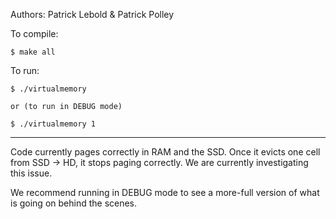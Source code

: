 Authors: Patrick Lebold & Patrick Polley

To compile:

	$ make all
	
To run:

	$ ./virtualmemory
	
	or (to run in DEBUG mode)
	
	$ ./virtualmemory 1
	
---------

Code currently pages correctly in RAM and the SSD. Once it evicts one cell from SSD -> HD, it stops paging correctly.
We are currently investigating this issue.

We recommend running in DEBUG mode to see a more-full version of what is going on behind the scenes.

